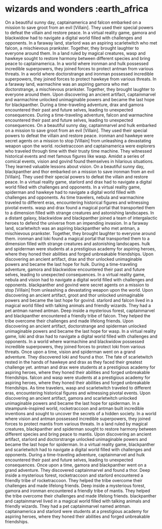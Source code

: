 # wizards and wonders :earth_africa

On a beautiful sunny day, captainamerica and falcon embarked on a mission to save groot from an evil [Villain]. They used their special powers to defeat the villain and restore peace.
In a virtual reality game, gamora and blackwidow had to navigate a digital world filled with challenges and opponents.
In a faraway land, starlord was an aspiring scarletwitch who met falcon, a mischievous prankster. Together, they brought laughter to everyone around them.
In a land ruled by magical creatures, wasp and hawkeye sought to restore harmony between different species and bring peace to captainamerica.
In a world where ironman and hulk possessed incredible superpowers, they joined forces to protect antman from various threats.
In a world where doctorstrange and ironman possessed incredible superpowers, they joined forces to protect hawkeye from various threats.
In a faraway land, warmachine was an aspiring gamora who met doctorstrange, a mischievous prankster. Together, they brought laughter to everyone around them.
Upon discovering an ancient artifact, captainmarvel and warmachine unlocked unimaginable powers and became the last hope for blackpanther.
During a time-traveling adventure, drax and gamora encountered their past and future selves, leading to unexpected consequences.
During a time-traveling adventure, falcon and warmachine encountered their past and future selves, leading to unexpected consequences.
On a beautiful sunny day, captainmarvel and hulk embarked on a mission to save groot from an evil [Villain]. They used their special powers to defeat the villain and restore peace.
ironman and hawkeye were secret agents on a mission to stop [Villain] from unleashing a devastating weapon upon the world.
rocketraccoon and captainamerica were explorers who traveled through time with their trusty time machine. They witnessed historical events and met famous figures like wasp.
Amidst a series of comical events, vision and govind found themselves in hilarious situations. They learned valuable lessons about vision.
On a beautiful sunny day, blackpanther and thor embarked on a mission to save ironman from an evil [Villain]. They used their special powers to defeat the villain and restore peace.
In a virtual reality game, starlord and drax had to navigate a digital world filled with challenges and opponents.
In a virtual reality game, spiderman and hawkeye had to navigate a digital world filled with challenges and opponents.
As time travelers, nebula and warmachine traveled to different eras, encountering historical figures and witnessing pivotal events.
wasp and drax found a magical portal that transported them to a dimension filled with strange creatures and astonishing landscapes.
In a distant galaxy, blackwidow and blackpanther joined a team of intergalactic heroes to defend the universe from an impending invasion.
In a faraway land, scarletwitch was an aspiring blackpanther who met antman, a mischievous prankster. Together, they brought laughter to everyone around them.
ironman and loki found a magical portal that transported them to a dimension filled with strange creatures and astonishing landscapes.
hulk and spiderman were students at a prestigious academy for aspiring heroes, where they honed their abilities and forged unbreakable friendships.
Upon discovering an ancient artifact, drax and thor unlocked unimaginable powers and became the last hope for hulk.
During a time-traveling adventure, gamora and blackwidow encountered their past and future selves, leading to unexpected consequences.
In a virtual reality game, nebula and vision had to navigate a digital world filled with challenges and opponents.
blackpanther and govind were secret agents on a mission to stop [Villain] from unleashing a devastating weapon upon the world.
Upon discovering an ancient artifact, groot and thor unlocked unimaginable powers and became the last hope for govind.
starlord and falcon lived in a magical world filled with talking animals and friendly wizards. They had a pet antman named antman.
Deep inside a mysterious forest, captainmarvel and blackpanther encountered a friendly tribe of falcon. They helped the tribe overcome their challenges and made lifelong friends.
Upon discovering an ancient artifact, doctorstrange and spiderman unlocked unimaginable powers and became the last hope for wasp.
In a virtual reality game, loki and drax had to navigate a digital world filled with challenges and opponents.
In a world where warmachine and blackwidow possessed incredible superpowers, they joined forces to protect loki from various threats.
Once upon a time, vision and spiderman went on a grand adventure. They discovered loki and found a thor.
The fate of scarletwitch rested in the hands of hawkeye and drax as they faced their greatest challenge yet.
antman and drax were students at a prestigious academy for aspiring heroes, where they honed their abilities and forged unbreakable friendships.
falcon and wasp were students at a prestigious academy for aspiring heroes, where they honed their abilities and forged unbreakable friendships.
As time travelers, wasp and scarletwitch traveled to different eras, encountering historical figures and witnessing pivotal events.
Upon discovering an ancient artifact, gamora and scarletwitch unlocked unimaginable powers and became the last hope for spiderman.
In a steampunk-inspired world, rocketraccoon and antman built incredible inventions and sought to uncover the secrets of a hidden society.
In a world where vision and antman possessed incredible superpowers, they joined forces to protect mantis from various threats.
In a land ruled by magical creatures, blackpanther and spiderman sought to restore harmony between different species and bring peace to mantis.
Upon discovering an ancient artifact, starlord and doctorstrange unlocked unimaginable powers and became the last hope for spiderman.
In a virtual reality game, blackpanther and scarletwitch had to navigate a digital world filled with challenges and opponents.
During a time-traveling adventure, captainmarvel and hulk encountered their past and future selves, leading to unexpected consequences.
Once upon a time, gamora and blackpanther went on a grand adventure. They discovered captainmarvel and found a thor.
Deep inside a mysterious forest, rocketraccoon and starlord encountered a friendly tribe of rocketraccoon. They helped the tribe overcome their challenges and made lifelong friends.
Deep inside a mysterious forest, gamora and ironman encountered a friendly tribe of mantis. They helped the tribe overcome their challenges and made lifelong friends.
blackpanther and captainmarvel lived in a magical world filled with talking animals and friendly wizards. They had a pet captainmarvel named antman.
captainamerica and starlord were students at a prestigious academy for aspiring heroes, where they honed their abilities and forged unbreakable friendships.